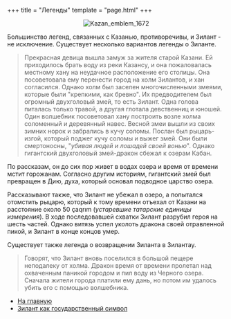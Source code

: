 +++
title = "Легенды"
template = "page.html"
+++


<p style="text-align: center"> <img src="../../Kazan_emblem_1672.jpeg" alt="Kazan_emblem_1672"/> </p>

Большинство легенд, связанных с Казанью, противоречивы, и Зилант - не исключение. Существует несколько вариантов легенды о Зиланте.

> Прекрасная девица вышла замуж за жителя старой Казани. Ей приходилось брать воду из реки Казансу, и она пожаловалась местному хану на неудачное расположение его столицы. Она посоветовала ему перенести город на холм Зилантов, и хан согласился. Однако холм был заселен многочисленными змеями, которые были "крепкими, как бревно". Их предводителем был огромный двухголовый змей, то есть Зилант. Одна голова питалась только травой, а другая глотала девственниц и юношей. Один волшебник посоветовал хану построить возле холма соломенный и деревянный навес. Весной змеи вышли из своих зимних норок и забрались в кучу соломы. Послан был рыцарь-изгой, который поджег кучу соломы и выжег змей. Они были смертоносны, "*убивая людей и лошадей своей вонью*". Однако гигантский двухголовый змей-дракон сбежал к озерам Кабан. 

По рассказам, он до сих пор живет в водах озера и время от времени мстит горожанам. Согласно другим историям, гигантский змей был превращен в Дию, духа, который основал подводное царство озера.

 Рассказывают также, что Зилант не убежал в озеро, а попытался отомстить рыцарю, который к тому времени отъехал от Казани на расстояние около 50 çaqrım (*устаревшие татарские единицы измерения*). В ходе последовавшей схватки Зилант разрубил героя на шесть частей. Однако витязь успел уколоть дракона своей отравленной пикой, и Зилант в конце концов умер.

 Существует также легенда о возвращении Зиланта в Зилантау. 
 > Говорят, что Зилант вновь поселился в большой пещере неподалеку от холма. Дракон время от времени пролетал над охваченным паникой городом и пил воду из Черного озера. Сначала жители города платили ему дань, но потом им удалось убить его с помощью волшебника.

- [На главную](@/zilant/_index.md)
- [Зилант как государственный символ](@/zilant/state_symbol.md)
